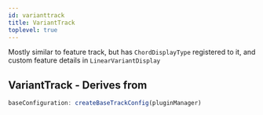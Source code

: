 ```yaml
---
id: varianttrack
title: VariantTrack
toplevel: true
---
```

Mostly similar to feature track, but has `ChordDisplayType` registered to it,
and custom feature details in `LinearVariantDisplay`








## VariantTrack - Derives from




```js
baseConfiguration: createBaseTrackConfig(pluginManager)
```

 
